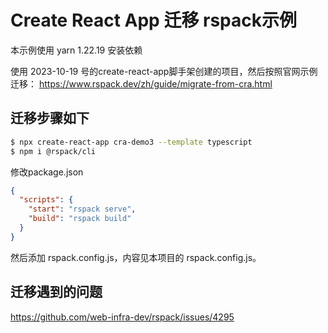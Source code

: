 # Create React App 迁移 rspack示例

本示例使用 yarn 1.22.19 安装依赖

使用 2023-10-19 号的create-react-app脚手架创建的项目，然后按照官网示例迁移：
https://www.rspack.dev/zh/guide/migrate-from-cra.html

## 迁移步骤如下

```bash
$ npx create-react-app cra-demo3 --template typescript
$ npm i @rspack/cli
```

修改package.json

```json
{
  "scripts": {
    "start": "rspack serve",
    "build": "rspack build"
  }
}
```
 
然后添加 rspack.config.js，内容见本项目的 rspack.config.js。

## 迁移遇到的问题

https://github.com/web-infra-dev/rspack/issues/4295